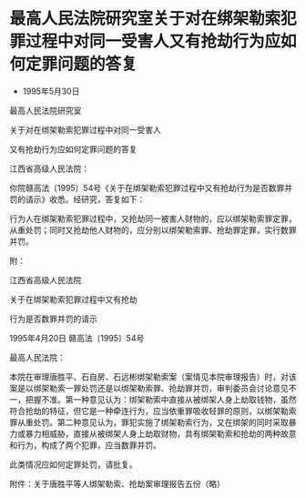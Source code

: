 # 最高人民法院研究室关于对在绑架勒索犯罪过程中对同一受害人又有抢劫行为应如何定罪问题的答复

- 1995年5月30日

<!-- INFO END -->

最高人民法院研究室

关于对在绑架勒索犯罪过程中对同一受害人

又有抢劫行为应如何定罪问题的答复

江西省高级人民法院：

你院赣高法〔1995〕54号《关于在绑架勒索犯罪过程中又有抢劫行为是否数罪并罚的请示》收悉。经研究，答复如下：

行为人在绑架勒索犯罪过程中，又抢劫同一被害人财物的，应以绑架勒索罪定罪，从重处罚；同时又抢劫他人财物的，应分别以绑架勒索罪、抢劫罪定罪，实行数罪并罚。

附：

江西省高级人民法院

关于在绑架勒索犯罪过程中又有抢劫

行为是否数罪并罚的请示

1995年4月20日 赣高法〔1995〕54号

最高人民法院：

本院在审理唐胜平、石自房、石远彬绑架勒索案（案情见本院审理报告）时，对该案是以绑架勒索一罪处罚还是以绑架勒索罪、抢劫罪并罚，审判委员会讨论意见不一，把握不准。第一种意见认为：绑架勒索中直接从被绑架人身上劫取钱物，虽然符合抢劫的特征，但它是一种牵连行为，应当依重罪吸收轻罪的原则，以绑架勒索罪从重处罚。第二种意见认为，罪犯实施了绑架勒索行为，又在绑架的同时采取暴力或暴力相威胁，直接从被绑架人身上劫取财物，具有绑架勒索和抢劫的两种故意和行为，构成了两个犯罪，应当数罪并罚。

此类情况应如何定罪处罚，请批复。

附件：关于唐胜平等人绑架勒索、抢劫案审理报告五份（略）
